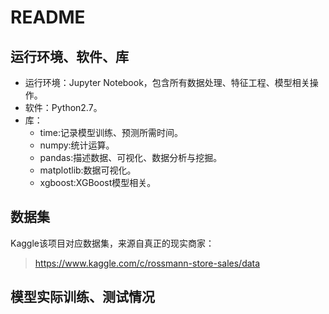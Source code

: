 # README

## 运行环境、软件、库

* 运行环境：Jupyter Notebook，包含所有数据处理、特征工程、模型相关操作。
* 软件：Python2.7。
* 库：
  * time:记录模型训练、预测所需时间。
  * numpy:统计运算。
  * pandas:描述数据、可视化、数据分析与挖掘。
  * matplotlib:数据可视化。
  * xgboost:XGBoost模型相关。

## 数据集
Kaggle该项目对应数据集，来源自真正的现实商家：
> https://www.kaggle.com/c/rossmann-store-sales/data

## 模型实际训练、测试情况
